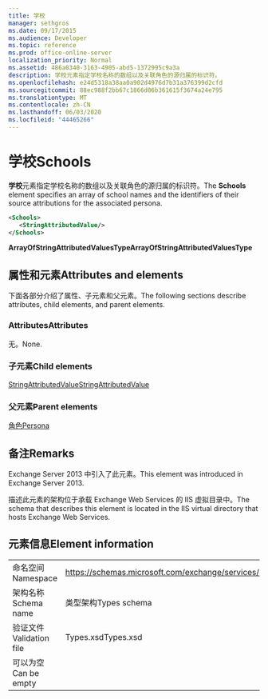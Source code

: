 ```yaml
---
title: 学校
manager: sethgros
ms.date: 09/17/2015
ms.audience: Developer
ms.topic: reference
ms.prod: office-online-server
localization_priority: Normal
ms.assetid: 486a0340-3163-4905-abd5-1372995c9a3a
description: 学校元素指定学校名称的数组以及关联角色的源归属的标识符。
ms.openlocfilehash: e24d5318a38aa0a902d4976d7b31a376399d2cfd
ms.sourcegitcommit: 88ec988f2bb67c1866d06b361615f3674a24e795
ms.translationtype: MT
ms.contentlocale: zh-CN
ms.lasthandoff: 06/03/2020
ms.locfileid: "44465266"
---
```

# <a name="schools"></a><span data-ttu-id="f24b6-103">学校</span><span class="sxs-lookup"><span data-stu-id="f24b6-103">Schools</span></span>

<span data-ttu-id="f24b6-104">**学校**元素指定学校名称的数组以及关联角色的源归属的标识符。</span><span class="sxs-lookup"><span data-stu-id="f24b6-104">The **Schools** element specifies an array of school names and the identifiers of their source attributions for the associated persona.</span></span> 
  
```XML
<Schools>
   <StringAttributedValue/>
</Schools>
```

 <span data-ttu-id="f24b6-105">**ArrayOfStringAttributedValuesType**</span><span class="sxs-lookup"><span data-stu-id="f24b6-105">**ArrayOfStringAttributedValuesType**</span></span>
## <a name="attributes-and-elements"></a><span data-ttu-id="f24b6-106">属性和元素</span><span class="sxs-lookup"><span data-stu-id="f24b6-106">Attributes and elements</span></span>

<span data-ttu-id="f24b6-107">下面各部分介绍了属性、子元素和父元素。</span><span class="sxs-lookup"><span data-stu-id="f24b6-107">The following sections describe attributes, child elements, and parent elements.</span></span>
  
### <a name="attributes"></a><span data-ttu-id="f24b6-108">Attributes</span><span class="sxs-lookup"><span data-stu-id="f24b6-108">Attributes</span></span>

<span data-ttu-id="f24b6-109">无。</span><span class="sxs-lookup"><span data-stu-id="f24b6-109">None.</span></span>
  
### <a name="child-elements"></a><span data-ttu-id="f24b6-110">子元素</span><span class="sxs-lookup"><span data-stu-id="f24b6-110">Child elements</span></span>

[<span data-ttu-id="f24b6-111">StringAttributedValue</span><span class="sxs-lookup"><span data-stu-id="f24b6-111">StringAttributedValue</span></span>](stringattributedvalue.md)
  
### <a name="parent-elements"></a><span data-ttu-id="f24b6-112">父元素</span><span class="sxs-lookup"><span data-stu-id="f24b6-112">Parent elements</span></span>

[<span data-ttu-id="f24b6-113">角色</span><span class="sxs-lookup"><span data-stu-id="f24b6-113">Persona</span></span>](persona.md)
  
## <a name="remarks"></a><span data-ttu-id="f24b6-114">备注</span><span class="sxs-lookup"><span data-stu-id="f24b6-114">Remarks</span></span>

<span data-ttu-id="f24b6-115">Exchange Server 2013 中引入了此元素。</span><span class="sxs-lookup"><span data-stu-id="f24b6-115">This element was introduced in Exchange Server 2013.</span></span>
  
<span data-ttu-id="f24b6-116">描述此元素的架构位于承载 Exchange Web Services 的 IIS 虚拟目录中。</span><span class="sxs-lookup"><span data-stu-id="f24b6-116">The schema that describes this element is located in the IIS virtual directory that hosts Exchange Web Services.</span></span>
  
## <a name="element-information"></a><span data-ttu-id="f24b6-117">元素信息</span><span class="sxs-lookup"><span data-stu-id="f24b6-117">Element information</span></span>

|||
|:-----|:-----|
|<span data-ttu-id="f24b6-118">命名空间</span><span class="sxs-lookup"><span data-stu-id="f24b6-118">Namespace</span></span>  <br/> |https://schemas.microsoft.com/exchange/services/2006/types  <br/> |
|<span data-ttu-id="f24b6-119">架构名称</span><span class="sxs-lookup"><span data-stu-id="f24b6-119">Schema name</span></span>  <br/> |<span data-ttu-id="f24b6-120">类型架构</span><span class="sxs-lookup"><span data-stu-id="f24b6-120">Types schema</span></span>  <br/> |
|<span data-ttu-id="f24b6-121">验证文件</span><span class="sxs-lookup"><span data-stu-id="f24b6-121">Validation file</span></span>  <br/> |<span data-ttu-id="f24b6-122">Types.xsd</span><span class="sxs-lookup"><span data-stu-id="f24b6-122">Types.xsd</span></span>  <br/> |
|<span data-ttu-id="f24b6-123">可以为空</span><span class="sxs-lookup"><span data-stu-id="f24b6-123">Can be empty</span></span>  <br/> ||
   

